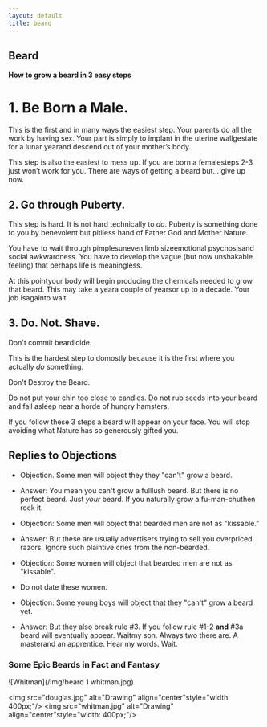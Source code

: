```yaml
---
layout: default
title: beard
---
```


## Beard ##

**How to grow a beard in 3 easy steps**

# 1. Be Born a Male. #
This is the first and in many ways the easiest step. Your parents do all the work by having sex. Your part is simply to implant in the uterine wallgestate for a lunar yearand descend out of your mother’s body. 

This step is also the easiest to mess up. If you are born a femalesteps 2-3 just won’t work for you. There are ways of getting a beard but... give up now. 

## 2. Go through Puberty. ##
This step is hard. It is not hard technically to *do*. Puberty is something done to you by benevolent but pitiless hand of Father God and Mother Nature. 

You have to wait through pimplesuneven limb sizeemotional psychosisand social awkwardness. You have to develop the vague (but now unshakable feeling) that perhaps life is meaningless. 

At this pointyour body will begin producing the chemicals needed to grow that beard. This may take a yeara couple of yearsor up to a decade. Your job isagainto wait. 

## 3. Do. Not. Shave. ## 
Don't commit beardicide. 

This is the hardest step to domostly because it is the first where you actually *do* something. 

Don't Destroy the Beard. 

Do not put your chin too close to candles. Do not rub seeds into your beard and fall asleep near a horde of hungry hamsters. 

If you follow these 3 steps a beard will appear on your face. You will stop avoiding what Nature has so generously gifted you. 


## Replies to Objections  ##

* Objection. Some men will object they they "can't" grow a beard. 
* Answer: You mean you can't grow a fulllush beard. But there is no perfect beard. Just *your* beard. If you naturally grow a fu-man-chuthen rock it. 

* Objection: Some men will object that bearded men are not as "kissable." 
* Answer: But these are usually advertisers trying to sell you overpriced razors. Ignore such plaintive cries from the non-bearded. 

* Objection: Some women will object that bearded men are not as "kissable". 
* Do not date these women. 

* Objection: Some young boys will object that they "can't" grow a beard yet. 
* Answer: But they also break rule #3. If you follow rule #1-2 **and** #3a beard will eventually appear. Waitmy son. Always two there are. A masterand an apprentice. Hear my words. Wait. 


### Some Epic Beards in Fact and Fantasy ###


![Whitman](/img/beard 1 whitman.jpg)

<img src="douglas.jpg" alt="Drawing" align="center"style="width: 400px;"/>
<img src="whitman.jpg" alt="Drawing" align="center"style="width: 400px;"/>
